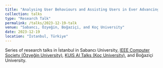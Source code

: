 ```yaml
---
title: "Analysing User Behaviours and Assisting Users in Ever Advancing Technology"
collection: talks
type: "Research Talk"
permalink: /talks/2023-12-19-talk
venue: "Sabancı, Özyeğin, Boğaziçi, and Koç University"
date: 2023-12-19
location: "İstanbul, Türkiye"
---
```


Series of research talks in İstanbul in Sabancı University, [IEEE Computer Society (Özyeğin University)](https://www.youtube.com/watch?v=0SbVFSw0Chc&pp=ygUbZGlsYXJhIGtla3VsbHVvZ2x1IMO2enllZ2lu), [KUIS AI Talks (Koç University)](https://www.youtube.com/watch?v=VDeP4JveRQg&pp=ygUbZGlsYXJhIGtla3VsbHVvZ2x1IMO2enllZ2lu), and Boğaziçi University.
